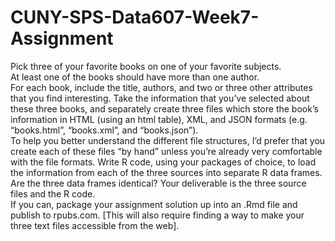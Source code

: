 # CUNY-SPS-Data607-Week7-Assignment

Pick three of your favorite books on one of your favorite subjects.   
At least one of the books should have more than one author.  
For each book, include the title, authors, and two or three other attributes that you find interesting. 
Take the information that you’ve selected about these three books, and separately create three files which store the book’s information in HTML (using an html table), XML, and JSON formats (e.g.  “books.html”, “books.xml”, and “books.json”).  
To help you better understand the different file structures, I’d prefer that you create each of these files “by hand” unless you’re already very comfortable with the file formats. 
Write R code, using your packages of choice, to load the information from each of the three sources into separate R data frames.   
Are the three data frames identical? 
Your deliverable is the three source files and the R code.  
If you can, package your assignment solution up into an .Rmd file and publish to rpubs.com.  [This will also require finding a way to make your three text files accessible from the web]. 

